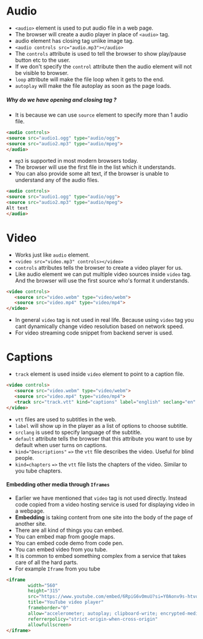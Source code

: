 # Audio
- `<audio>` element is used to put audio file in a web page.
- The browser will create a audio player in place of `<audio>` tag.
- audio element has closing tag unlike image tag.
- `<audio controls src="audio.mp3"></audio>`
- The `controls` attribute is used to tell the browser to show play/pause button etc to the user.
- If we don't specify the `control`  attribute then the audio element will not be visible to browser.
- `loop` attribute will make the file loop when it gets to the end.
- `autoplay` will make the file autoplay as soon as the page loads.
##### Why do we have opening and closing tag ?
- It is because we can use  `source` element to specify more than 1 audio file.
```html
<audio controls>
<source src="audio1.ogg" type="audio/ogg">
<source src="audio2.mp3" type="audio/mpeg">
</audio>
```
- `mp3` is supported in most modern browsers today.
- The browser will use the first file in the list which it understands.
- You can also provide some alt text, if the browser is unable to understand any of the audio files.
```html
<audio controls>
<source src="audio1.ogg" type="audio/ogg">
<source src="audio2.mp3" type="audio/mpeg">
Alt text
</audio>
```

# Video
- Works just like `audio` element.
- `<video src="video.mp3" controls></video>`
- `controls` attributes tells the browser to create a video player for us.
- Like audio element we can put multiple video sources inside `video` tag. And the browser will use the first source who's format it understands.
```html
<video controls>
   <source src="video.webm" type="video/webm">
   <source src="video.mp4" type="video/mp4">
</video>
```
- In general `video` tag is not used in real life. Because using `video` tag you cant dynamically change video resolution based on network speed.
- For video streaming code snippet from backend server is used.
# Captions
- `track` element is used inside `video` element to point to a caption file.
```html
<video controls>
   <source src="video.webm" type="video/webm">
   <source src="video.mp4" type="video/mp4">
   <track src="track.vtt" kind="captions" label="english" seclang="en" default></track>
</video>
```
- `vtt` files are used to subtitles in the web.
- `label` will show up in the player as a list of options to choose subtitle.  
- `srclang` is used to specify language of the subtitle.
- `default` attribute tells the browser that this attribute you want to use by default when user turns on captions.
- `kind="Descriptions"` `=>` the `vtt` file describes the video. Useful for blind people.
- `kind=chapters` `=>` the `vtt` file lists the chapters of the video. Similar to you tube chapters.

#### Embedding other media through `Iframes`
- Earlier we have mentioned that `video` tag is not used directly. Instead code copied from a video hosting service is used for displaying video in a webpage.
- **Embedding** is taking content from one site into the body of the page of another site.
- There are all kind of things you can embed.
- You can embed map from google maps.
- You can embed code demo from code pen.
- You can embed video from you tube.
- It is common to embed something complex from a service that takes care of all the hard parts.
- For example `Iframe` from you tube
```html
<iframe 
		width="560" 
		height="315" 
		src="https://www.youtube.com/embed/6RpiG6vOmuU?si=Y0Aonv9s-htvqTGu&amp;controls=0"
		title="YouTube video player" 
		frameborder="0" 
		allow="accelerometer; autoplay; clipboard-write; encrypted-media; gyroscope; picture-in-picture; web-share" 
		referrerpolicy="strict-origin-when-cross-origin" 
		allowfullscreen>
</iframe>
``` 
